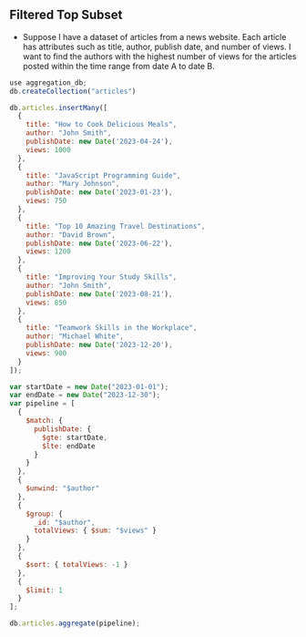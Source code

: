 ## Filtered Top Subset

* Suppose I have a dataset of articles from a news website. Each article has attributes such as title, author, publish date, and number of views. I want to find the authors with the highest number of views for the articles posted within the time range from date A to date B.

```javascript
use aggregation_db;
db.createCollection("articles")

db.articles.insertMany([
  {
    title: "How to Cook Delicious Meals",
    author: "John Smith",
    publishDate: new Date('2023-04-24'),
    views: 1000
  },
  {
    title: "JavaScript Programming Guide",
    author: "Mary Johnson",
    publishDate: new Date('2023-01-23'),
    views: 750
  },
  {
    title: "Top 10 Amazing Travel Destinations",
    author: "David Brown",
    publishDate: new Date('2023-06-22'),
    views: 1200
  },
  {
    title: "Improving Your Study Skills",
    author: "John Smith",
    publishDate: new Date('2023-08-21'),
    views: 850
  },
  {
    title: "Teamwork Skills in the Workplace",
    author: "Michael White",
    publishDate: new Date('2023-12-20'),
    views: 900
  }
]);

var startDate = new Date("2023-01-01");
var endDate = new Date("2023-12-30");
var pipeline = [
  {
    $match: {
      publishDate: {
        $gte: startDate,
        $lte: endDate
      }
    }
  },
  {
    $unwind: "$author"
  },
  {
    $group: {
      _id: "$author",
      totalViews: { $sum: "$views" }
    }
  },
  {
    $sort: { totalViews: -1 }
  },
  {
    $limit: 1
  }
];

db.articles.aggregate(pipeline);
```